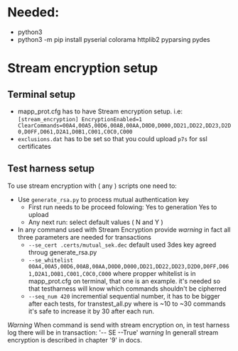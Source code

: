 # Needed:
* python3
* python3 -m pip install pyserial colorama httplib2 pyparsing pydes

# Stream encryption setup
## Terminal setup
* mapp_prot.cfg has to have Stream encryption setup. i.e:
`[stream_encryption]
EncryptionEnabled=1
ClearCommands=00A4,00A5,00D6,00AB,00AA,D0D0,D000,DD21,DD22,DD23,D2D0,D0FF,D061,D2A1,D0B1,C001,C0C0,C000`
* `exclusions.dat` has to be set so that you could upload `p7s` for ssl certificates

## Test harness setup
To use stream encryption with ( any ) scripts one need to: 
* Use `generate_rsa.py` to process mutual authentication key  
    * First run needs to be proceed folowing: Yes to generation Yes to upload
    * Any next run: select default values ( N and Y )
* In any command used with Stream Encryption provide *warning* in fact all three parameters are needed for transactions
    * `--se_cert .certs/mutual_sek.dec` default used 3des key agreed throug generate_rsa.py
    * `--se_whitelist 00A4,00A5,00D6,00AB,00AA,D0D0,D000,DD21,DD22,DD23,D2D0,D0FF,D061,D2A1,D0B1,C001,C0C0,C000` where propper whitelist is in mapp_prot.cfg on terminal, that one is an example.
       it's needed so that testharness will know which commands shouldn't be cipherred
    * `--seq_num 420` incremential sequential number, it has to be bigger after each tests, for transtest_all.py where is ~10 to ~30 commands it's safe to increase it by 30 after each run.

*Warning*   When command is send with stream encryption on, in test harness log there will be in transaction: '-- SE --True' 
*warning*   In generall stream encryption is described in chapter '9' in docs.
